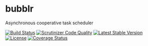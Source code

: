 bubblr
====
Asynchronous cooperative task scheduler

[![Build Status](https://travis-ci.org/jgswift/bubblr.png?branch=master)](https://travis-ci.org/jgswift/bubblr)
[![Scrutinizer Code Quality](https://scrutinizer-ci.com/g/jgswift/bubblr/badges/quality-score.png?s=87a44242339b2b007df16d5847b06c0246500931)](https://scrutinizer-ci.com/g/jgswift/bubblr/)
[![Latest Stable Version](https://poser.pugx.org/jgswift/bubblr/v/stable.svg)](https://packagist.org/packages/jgswift/bubblr)
[![License](https://poser.pugx.org/jgswift/bubblr/license.svg)](https://packagist.org/packages/jgswift/bubblr)
[![Coverage Status](https://coveralls.io/repos/jgswift/bubblr/badge.png?branch=master)](https://coveralls.io/r/jgswift/bubblr?branch=master)
